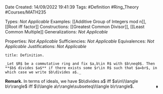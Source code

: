 <div class="topSpace"></div>

Date Created: 14/09/2022 19:41:39
Tags: #Definition #Ring_Theory #Courses/MATH235

Types: _Not Applicable_
Examples: [[Additive Group of Integers mod n]], [[Root iff factor]]
Constructions: [[Greatest Common Divisor]], [[Least Common Multiple]]
Generalizations: _Not Applicable_

Properties: _Not Applicable_
Sufficiencies: _Not Applicable_
Equivalences: _Not Applicable_
Justifications: _Not Applicable_

``` ad-Definition
title: Definition.

_Let $R$ be a commutative ring and fix $a,b\in R$ with $b\neq0$. Then **$b$ divides $a$** if there exists some $r\in R$ such that $a=br$, in which case we write $b\divides a$._

```

**Remark.** In terms of ideals, we have $b\divides a$ iff $a\in\l\langle b\r\rangle$ iff $\l\langle a\r\rangle\subseteq\l\langle b\r\rangle$.<span style="float:right;">$\blacklozenge$</span>
